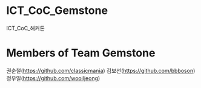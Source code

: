 # ICT_CoC_Gemstone

ICT_CoC_해커톤


# Members of Team Gemstone

권순철(https://github.com/classicmania)
김보선(https://github.com/bbboson)
정우일(https://github.com/wooiljeong)
